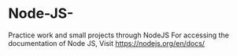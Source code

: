 # Node-JS-
Practice work and small projects through NodeJS
For accessing the documentation of Node JS, Visit https://nodejs.org/en/docs/
